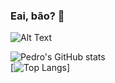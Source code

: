 ### Eai, bão? 👋


![Alt Text](https://i.imgur.com/VfRGV7V.gif)

![Pedro's GitHub stats](https://github-readme-stats.vercel.app/api?username=PedroAugustoRibas&show_icons=true&theme=tokyonight&count_private=true)
<br>
[![Top Langs](https://github-readme-stats.vercel.app/api/top-langs/?username=PedroAugustoRibas&langs_count=8&count_private=true&theme=tokyonight)]
